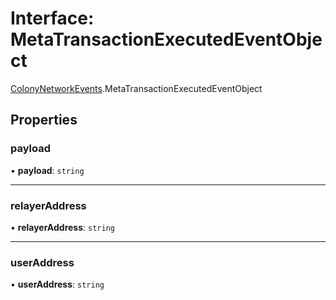 # Interface: MetaTransactionExecutedEventObject

[ColonyNetworkEvents](../modules/ColonyNetworkEvents.md).MetaTransactionExecutedEventObject

## Properties

### payload

• **payload**: `string`

___

### relayerAddress

• **relayerAddress**: `string`

___

### userAddress

• **userAddress**: `string`
